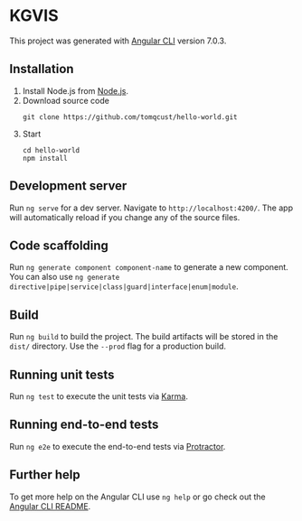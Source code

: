 # KGVIS

This project was generated with [Angular CLI](https://github.com/angular/angular-cli) version 7.0.3.

## Installation

1. Install Node.js from [Node.js](https://nodejs.org).
2. Download source code
    ```
    git clone https://github.com/tomqcust/hello-world.git
    ```
3. Start
    ```
    cd hello-world
    npm install
    ```
    
## Development server

Run `ng serve` for a dev server. Navigate to `http://localhost:4200/`. The app will automatically reload if you change any of the source files.

## Code scaffolding

Run `ng generate component component-name` to generate a new component. You can also use `ng generate directive|pipe|service|class|guard|interface|enum|module`.

## Build

Run `ng build` to build the project. The build artifacts will be stored in the `dist/` directory. Use the `--prod` flag for a production build.

## Running unit tests

Run `ng test` to execute the unit tests via [Karma](https://karma-runner.github.io).

## Running end-to-end tests

Run `ng e2e` to execute the end-to-end tests via [Protractor](http://www.protractortest.org/).

## Further help

To get more help on the Angular CLI use `ng help` or go check out the [Angular CLI README](https://github.com/angular/angular-cli/blob/master/README.md).
